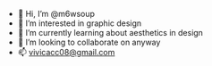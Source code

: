 - 👋 Hi, I’m @m6wsoup
- 👀 I’m interested in graphic design
- 🌱 I’m currently learning about aesthetics in design
- 💞️ I’m looking to collaborate on anyway
- 📫 vivicacc08@gmail.com

<!---
m6wsoup/m6wsoup is a ✨ special ✨ repository because its `README.md` (this file) appears on your GitHub profile.
You can click the Preview link to take a look at your changes.
--->
